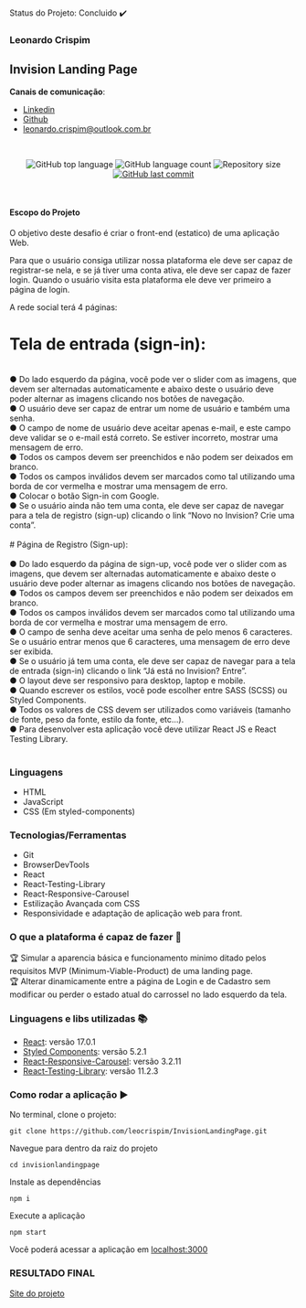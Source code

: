 Status do Projeto: Concluido :heavy_check_mark:

### Leonardo Crispim

## Invision Landing Page

**Canais de comunicação**:
- [Linkedin](https://www.linkedin.com/in/leonardo-crispim-371a23134/)
- [Github](https://github.com/leocrispim)
- <leonardo.crispim@outlook.com.br>
<br>

<p align="center">
  <img alt="GitHub top language" src="https://img.shields.io/github/languages/top/leocrispim/InvisionLandingPage">
  <img alt="GitHub language count" src="https://img.shields.io/github/languages/count/leocrispim/InvisionLandingPage">
  <img alt="Repository size" src="https://img.shields.io/github/repo-size/leocrispim/InvisionLandingPage">
  <a href="https://github.com/leocrispim/InvisionLandingPage/commits/master">
    <img alt="GitHub last commit" src="https://img.shields.io/github/last-commit/leocrispim/InvisionLandingPage">
  </a>
</p>

<br>

#### Escopo do Projeto

O objetivo deste desafio é criar o front-end (estatico) de uma aplicação Web.

Para que o usuário consiga utilizar nossa plataforma ele deve ser capaz de registrar-se nela, e se já tiver uma conta ativa, ele deve ser capaz de fazer login.
Quando o usuário visita esta plataforma ele deve ver primeiro a página de login.

A rede social terá 4 páginas:

# Tela de entrada (sign-in): <br>
<br>
● Do lado esquerdo da página, você pode ver o slider com as imagens, que devem ser alternadas automaticamente e abaixo deste o usuário deve poder alternar as imagens clicando nos botões de navegação. <br>
● O usuário deve ser capaz de entrar um nome de usuário e também uma senha. <br>
● O campo de nome de usuário deve aceitar apenas e-mail, e este campo deve validar se o e-mail está correto. Se estiver incorreto, mostrar uma mensagem de erro. <br>
● Todos os campos devem ser preenchidos e não podem ser deixados em branco. <br>
● Todos os campos inválidos devem ser marcados como tal utilizando uma borda de cor vermelha e mostrar uma mensagem de erro. <br>
● Colocar o botão Sign-in com Google. <br>
● Se o usuário ainda não tem uma conta, ele deve ser capaz de navegar para a tela de registro (sign-up) clicando o link “Novo no Invision? Crie uma conta”. <br>
<br>
# Página de Registro (Sign-up): <br>
<br>
● Do lado esquerdo da página de sign-up, você pode ver o slider com as imagens, que devem ser alternadas automaticamente e abaixo deste o usuário deve poder alternar as imagens clicando nos botões de navegação. <br>
● Todos os campos devem ser preenchidos e não podem ser deixados em branco. <br>
● Todos os campos inválidos devem ser marcados como tal utilizando uma borda de cor vermelha e mostrar uma mensagem de erro. <br>
● O campo de senha deve aceitar uma senha de pelo menos 6 caracteres. Se o usuário entrar menos que 6 caracteres, uma mensagem de erro deve ser exibida. <br>
● Se o usuário já tem uma conta, ele deve ser capaz de navegar para a tela de entrada (sign-in) clicando o link “Já está no Invision? Entre”. <br>
● O layout deve ser responsivo para desktop, laptop e mobile. <br>
● Quando escrever os estilos, você pode escolher entre SASS (SCSS) ou Styled Components. <br>
● Todos os valores de CSS devem ser utilizados como variáveis (tamanho de fonte, peso da fonte, estilo da fonte, etc…).<br>
● Para desenvolver esta aplicação você deve utilizar React JS e React Testing Library. <br>
<br>

### Linguagens
* HTML
* JavaScript
* CSS (Em styled-components)
### Tecnologias/Ferramentas
* Git
* BrowserDevTools
* React
* React-Testing-Library
* React-Responsive-Carousel
* Estilização Avançada com CSS
* Responsividade e adaptação de aplicação web para front.
### O que a plataforma é capaz de fazer :checkered_flag:
:trophy: Simular a aparencia básica e funcionamento minimo ditado pelos requisitos MVP (Minimum-Viable-Product) de uma landing page.
<br>
:trophy: Alterar dinamicamente entre a página de Login e de Cadastro sem modificar ou perder o estado atual do carrossel no lado esquerdo da tela.
### Linguagens e libs utilizadas :books:
- [React](https://pt-br.reactjs.org/): versão 17.0.1
- [Styled Components](https://styled-components.com/): versão 5.2.1
- [React-Responsive-Carousel](https://www.npmjs.com/package/react-responsive-carousel): versão 3.2.11
- [React-Testing-Library](https://www.npmjs.com/package/@testing-library/react): versão 11.2.3

### Como rodar a aplicação :arrow_forward:
No terminal, clone o projeto: 
```
git clone https://github.com/leocrispim/InvisionLandingPage.git
```
Navegue para dentro da raiz do projeto
```
cd invisionlandingpage
```
Instale as dependências
```
npm i
```
Execute a aplicação
```
npm start
```
Você poderá acessar a aplicação em [localhost:3000](http:localhost:3000)
<br>
### RESULTADO FINAL
[Site do projeto](https://leocrispiminvision.surge.sh)
<br>
